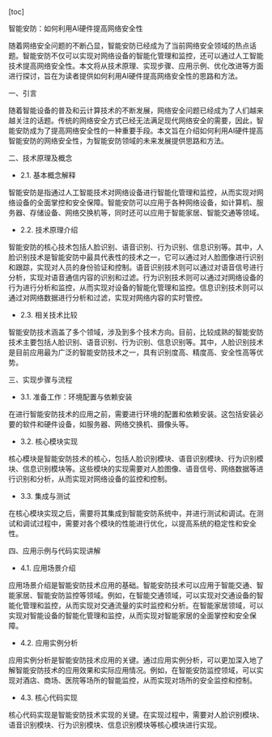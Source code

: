 
[toc]                    
                
                
智能安防：如何利用AI硬件提高网络安全性

随着网络安全问题的不断凸显，智能安防已经成为了当前网络安全领域的热点话题。智能安防不仅可以实现对网络设备的智能化管理和监控，还可以通过人工智能技术提高网络安全性。本文将从技术原理、实现步骤、应用示例、优化改进等方面进行探讨，旨在为读者提供如何利用AI硬件提高网络安全性的思路和方法。

一、引言

随着智能设备的普及和云计算技术的不断发展，网络安全问题已经成为了人们越来越关注的话题。传统的网络安全方式已经无法满足现代网络安全的需要，因此，智能安防成为了提高网络安全性的一种重要手段。本文旨在介绍如何利用AI硬件提高智能安防的网络安全性，为智能安防领域的未来发展提供思路和方法。

二、技术原理及概念

- 2.1. 基本概念解释

智能安防是指通过人工智能技术对网络设备进行智能化管理和监控，从而实现对网络设备的全面掌控和安全保障。智能安防可以应用于各种网络设备，如计算机、服务器、存储设备、网络交换机等，同时还可以应用于智能家居、智能交通等领域。

- 2.2. 技术原理介绍

智能安防的核心技术包括人脸识别、语音识别、行为识别、信息识别等。其中，人脸识别技术是智能安防中最具代表性的技术之一，它可以通过对人脸图像进行识别和跟踪，实现对人员的身份验证和控制。语音识别技术则可以通过对语音信号进行分析，实现对语音通信内容的识别和过滤。行为识别技术则可以通过对网络设备的行为进行分析和监控，从而实现对设备的智能化管理和监控。信息识别技术则可以通过对网络数据进行分析和过滤，实现对网络内容的实时管控。

- 2.3. 相关技术比较

智能安防技术涵盖了多个领域，涉及到多个技术方向。目前，比较成熟的智能安防技术主要包括人脸识别、语音识别、行为识别、信息识别等。其中，人脸识别技术是目前应用最为广泛的智能安防技术之一，具有识别度高、精度高、安全性高等优势。

三、实现步骤与流程

- 3.1. 准备工作：环境配置与依赖安装

在进行智能安防技术的应用之前，需要进行环境的配置和依赖安装。这包括安装必要的软件和硬件设备，如服务器、网络交换机、摄像头等。

- 3.2. 核心模块实现

核心模块是智能安防技术的核心，包括人脸识别模块、语音识别模块、行为识别模块、信息识别模块等。这些模块的实现需要对人脸图像、语音信号、网络数据等进行识别和分析，从而实现对网络设备的监控和控制。

- 3.3. 集成与测试

在核心模块实现之后，需要将其集成到智能安防系统中，并进行测试和调试。在测试和调试过程中，需要对各个模块的性能进行优化，以提高系统的稳定性和安全性。

四、应用示例与代码实现讲解

- 4.1. 应用场景介绍

应用场景介绍是智能安防技术应用的基础。智能安防技术可以应用于智能交通、智能家居、智能安防监控等领域。例如，在智能交通领域，可以实现对交通设备的智能化管理和监控，从而实现对交通流量的实时监控和分析。在智能家居领域，可以实现对智能设备的智能化管理和监控，从而实现对智能家居的全面掌控和安全保障。

- 4.2. 应用实例分析

应用实例分析是智能安防技术应用的关键。通过应用实例分析，可以更加深入地了解智能安防技术的应用效果和实际应用情况。例如，在智能安防监控领域，可以实现对酒店、商场、医院等场所的智能监控，从而实现对场所的安全监控和控制。

- 4.3. 核心代码实现

核心代码实现是智能安防技术实现的关键。在实现过程中，需要对人脸识别模块、语音识别模块、行为识别模块、信息识别模块等核心模块进行实现。

